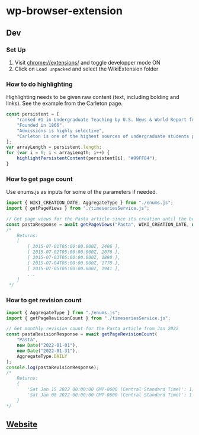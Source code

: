 # wp-browser-extension

## Dev

### Set Up

1. Visit [chrome://extensions/](chrome://extensions/) and toggle developper mode ON
2. Click on `Load unpacked` and select the WikiExtension folder

### How to do highlighting

Highlighting needs to be given raw content (text, including bolding and links). See the example from the Carleton page.

```javascript
const persistent = [
    "ranked #1 in Undergraduate Teaching by U.S. News & World Report for over a decade",
    "Founded in 1866",
    "Admissions is highly selective",
    "Carleton is one of the highest sources of undergraduate students pursuing doctorates",
];
var arrayLength = persistent.length;
for (var i = 0; i < arrayLength; i++) {
    highlightPersistentContent(persistent[i], "#99FF84");
}
```

### How to get page count

Use enums.js as inputs for some of the parameters if needed.

```javascript
import { WIKI_CREATION_DATE, AggregateType } from "./enums.js";
import { getPageViews } from "./timeseriesService.js";

// Get page views for the Pasta article since its creation until the beginning of 2022 by day
const pastaResponse = await getPageViews("Pasta", WIKI_CREATION_DATE, new Date("2022-01-01"), AggregateType.DAILY);
/*
    Returns:
    [
        [ 2015-07-01T05:00:00.000Z, 2406 ],
        [ 2015-07-02T05:00:00.000Z, 2076 ],
        [ 2015-07-03T05:00:00.000Z, 1890 ],
        [ 2015-07-04T05:00:00.000Z, 1770 ],
        [ 2015-07-05T05:00:00.000Z, 1941 ],
        ...
    ]
 */
```

### How to get revision count

```javascript
import { AggregateType } from "./enums.js";
import { getPageRevisionCount } from "./timeseriesService.js";

// Get monthly revision count for the Pasta article from Jan 2022
const pastaRevisionResponse = await getPageRevisionCount(
    "Pasta",
    new Date("2022-01-01"),
    new Date("2022-01-31"),
    AggregateType.DAILY
);
console.log(pastaRevisionResponse);
/*
    Returns:
    {
        'Sat Jan 15 2022 00:00:00 GMT-0600 (Central Standard Time)': 1,
        'Sat Jan 08 2022 00:00:00 GMT-0600 (Central Standard Time)': 1
    }
*/
```

## [Website](https://sukritsangvong.github.io/wp-browser-extension/)
